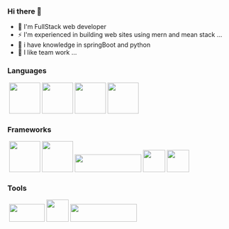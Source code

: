 ### Hi there 👋

- 🔭 I'm FullStack web developer
- ⚡ I'm experienced in building web sites using mern and mean stack ...
- 🤔 i have knowledge in springBoot and python
- 👯 I like team work ...

### Languages

 <img src="https://raw.githubusercontent.com/yurijserrano/Github-Profile-Readme-Logos/f994c418a134b58c4aec11152f6a4a33fa89da26/others/html.svg" width="70" height="70">
<img src="https://raw.githubusercontent.com/yurijserrano/Github-Profile-Readme-Logos/f994c418a134b58c4aec11152f6a4a33fa89da26/others/css.svg" width="70" height="70">
<img src="https://raw.githubusercontent.com/yurijserrano/Github-Profile-Readme-Logos/f994c418a134b58c4aec11152f6a4a33fa89da26/programming%20languages/javascript.svg" width="70" height="70">
<img src="https://raw.githubusercontent.com/yurijserrano/Github-Profile-Readme-Logos/f994c418a134b58c4aec11152f6a4a33fa89da26/programming%20languages/java.svg" width="70" height="70">
### Frameworks
 <img src="https://raw.githubusercontent.com/yurijserrano/Github-Profile-Readme-Logos/f994c418a134b58c4aec11152f6a4a33fa89da26/frameworks/react.svg" width="70" height="70">
<img src="https://raw.githubusercontent.com/yurijserrano/Github-Profile-Readme-Logos/f994c418a134b58c4aec11152f6a4a33fa89da26/frameworks/nodejs.svg" width="70" height="70">
<img src="https://upload.wikimedia.org/wikipedia/commons/6/64/Expressjs.png" width="150" height="40">
<img src="https://upload.wikimedia.org/wikipedia/commons/thumb/b/b2/Bootstrap_logo.svg/512px-Bootstrap_logo.svg.png" width="50" height="50">
<img src="https://upload.wikimedia.org/wikipedia/commons/thumb/d/d5/Tailwind_CSS_Logo.svg/2048px-Tailwind_CSS_Logo.svg.png" width="50" height="50">

### Tools
 <img src="https://upload.wikimedia.org/wikipedia/commons/thumb/e/e0/Git-logo.svg/1024px-Git-logo.svg.png" width="80" height="40">
<img src="https://raw.githubusercontent.com/yurijserrano/Github-Profile-Readme-Logos/f994c418a134b58c4aec11152f6a4a33fa89da26/cloud/github.svg" width="50" height="50">
<img src="https://upload.wikimedia.org/wikipedia/commons/thumb/9/93/MongoDB_Logo.svg/2560px-MongoDB_Logo.svg.png" width="150" height="40">
